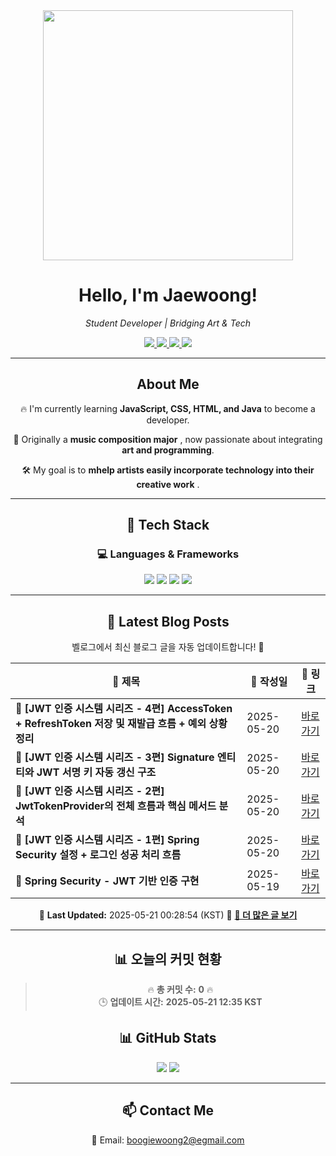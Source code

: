 
<div align="center">
  <img src="https://github.com/Jaewoong-Hwang/Jaewoong-Hwang/blob/main/Character.gif" width="400">
<h1 align="center" font-weight="bold">Hello, I'm Jaewoong! </h1>

<p align="center"><em>Student Developer | Bridging Art & Tech</em></p>

<p align="center">
  <a href="https://github.com/Jaewoong-Hwang">
    <img src="https://img.shields.io/github/followers/Jaewoong-Hwang?label=Follow&style=social" />
  </a>
  <a href="https://velog.io/@mypalebluedot29/posts">
    <img src="https://img.shields.io/badge/Velog-20C997?style=flat-square&logo=velog&logoColor=white"/>
  </a>
  <a href="https://www.youtube.com/@boogiewoong2819">
    <img src="https://img.shields.io/badge/YouTube-FF0000?style=flat-square&logo=youtube&logoColor=white"/>
  </a>
  <a href="https://www.instagram.com/boogie_woong2">
    <img src="https://img.shields.io/badge/Instagram-E4405F?style=flat-square&logo=instagram&logoColor=white"/>
  </a>
</p>

---

## About Me
 <p>🔥 I'm currently learning <strong>JavaScript, CSS, HTML, and Java</strong> to become a developer.</p>
 <p>🎨 Originally a <strong>music composition major</strong> , now passionate about integrating <strong>art and programming</strong>.</p>
 <p>🛠 My goal is to <strong>mhelp artists easily incorporate technology into their creative work</strong> .</p>

---

## 🚀 Tech Stack
### 💻 Languages & Frameworks
<p>
  <img src="https://img.shields.io/badge/JavaScript-F7DF1E?style=for-the-badge&logo=javascript&logoColor=black"/>
  <img src="https://img.shields.io/badge/CSS3-1572B6?style=for-the-badge&logo=css3&logoColor=white"/>
  <img src="https://img.shields.io/badge/HTML5-E34F26?style=for-the-badge&logo=html5&logoColor=white"/>
  <img src="https://img.shields.io/badge/Java-007396?style=for-the-badge&logo=java&logoColor=white"/>
</p>

---



## 📝 Latest Blog Posts
 벨로그에서 최신 블로그 글을 자동 업데이트합니다! 🚀

<!-- BLOG-POST-LIST:START -->
| 📝 제목 | 📅 작성일 | 🔗 링크 |
|---------|------------------|---------|
| **📌 [JWT 인증 시스템 시리즈 - 4편] AccessToken + RefreshToken 저장 및 재발급 흐름 + 예외 상황 정리** | 2025-05-20 | [바로가기](https://velog.io/@mypalebluedot29/JWT-인증-시스템-시리즈-4편-AccessToken-RefreshToken-저장-및-재발급-흐름-예외-상황-정리) |
| **📌 [JWT 인증 시스템 시리즈 - 3편] Signature 엔티티와 JWT 서명 키 자동 갱신 구조** | 2025-05-20 | [바로가기](https://velog.io/@mypalebluedot29/JWT-인증-시스템-시리즈-3편-Signature-엔티티와-JWT-서명-키-자동-갱신-구조) |
| **📌 [JWT 인증 시스템 시리즈 - 2편] JwtTokenProvider의 전체 흐름과 핵심 메서드 분석** | 2025-05-20 | [바로가기](https://velog.io/@mypalebluedot29/JWT-인증-시스템-시리즈-2편-JwtTokenProvider의-전체-흐름과-핵심-메서드-분석-w0rfho0f) |
| **📌 [JWT 인증 시스템 시리즈 - 1편] Spring Security 설정 + 로그인 성공 처리 흐름** | 2025-05-20 | [바로가기](https://velog.io/@mypalebluedot29/JWT-인증-시스템-시리즈-1편-Spring-Security-설정-로그인-성공-처리-흐름) |
| **📌 Spring Security - JWT 기반 인증 구현** | 2025-05-19 | [바로가기](https://velog.io/@mypalebluedot29/Spring-Security-JWT-기반-인증-구현-dc55097i) |

📅 **Last Updated:** 2025-05-21 00:28:54 (KST)
🔗 **[📖 더 많은 글 보기](https://velog.io/@mypalebluedot29)**
<!-- BLOG-POST-LIST:END -->




---
















































































































































































































































































































































































































































































































































































































































































































































































































## 📊 오늘의 커밋 현황
> 🔥 **총 커밋 수:** **0** 🔥  
> 🕒 **업데이트 시간:** **2025-05-21 12:35 KST**

## 📊 GitHub Stats
<p align="center">
  <img src="https://github-readme-stats.vercel.app/api?username=Jaewoong-Hwang&show_icons=true&theme=tokyonight"/>
  <img src="https://github-readme-streak-stats.herokuapp.com/?user=Jaewoong-Hwang&theme=tokyonight"/>
</p>


---

## 📫 Contact Me
 📧 Email: boogiewoong2@egmail.com 

</div>





